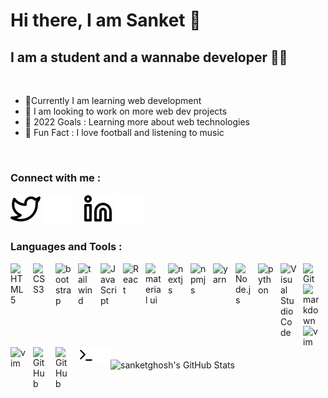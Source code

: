 # Hi there, I am Sanket 👋

## I am a student and a wannabe developer 👨‍💻

<br/>

- 🌱Currently I am learning web development
- 👀 I am looking to work on more web dev projects
- 🥅 2022 Goals : Learning more about web technologies
- 🥳 Fun Fact : I love football and listening to music

<br/>

### Connect with me :

[![sanketghosh](./img/twitter-light.svg)](https://twitter.com/heyiamsanket#gh-light-mode-only)
[![sanketghosh](./img/twitter-dark.svg)](https://twitter.com/heyiamsanket#gh-dark-mode-only)
&nbsp;&nbsp;
[![sanketghosh](./img/linkedin-light.svg)](https://linkedin.com/in/sanketghosh#gh-light-mode-only)
[![sanketghosh](./img/linkedin-dark.svg)](https://linkedin.com/in/sanketghosh#gh-dark-mode-only)
&nbsp;&nbsp;

### Languages and Tools :

<!-- LANGUAGES -->

<!-- MARKUP AND STYLINGS -->

[<img align="left" alt="HTML5" width="26px" src="https://cdn.jsdelivr.net/gh/devicons/devicon/icons/html5/html5-original.svg" style="padding-right:10px;" />][sanketghosh]
[<img align="left" alt="CSS3" width="26px" src="https://cdn.jsdelivr.net/gh/devicons/devicon/icons/css3/css3-original.svg" style="padding-right:10px;" />][sanketghosh]
[<img align="left" alt="bootstrap" width="26px" src="https://cdn.jsdelivr.net/gh/devicons/devicon/icons/bootstrap/bootstrap-original-wordmark.svg" style="padding-right:10px;" />][sanketghosh]
[<img align="left" alt="tailwind" width="26px" src="https://cdn.jsdelivr.net/gh/devicons/devicon/icons/tailwindcss/tailwindcss-plain.svg" style="padding-right:10px;" />][sanketghosh]
[<img align="left" alt="JavaScript" width="26px" src="https://cdn.jsdelivr.net/gh/devicons/devicon/icons/javascript/javascript-original.svg" style="padding-right:10px;" />][sanketghosh]
[<img align="left" alt="React" width="26px" src="https://cdn.jsdelivr.net/gh/devicons/devicon/icons/react/react-original.svg" style="padding-right:10px;" />][sanketghosh]
[<img align="left" alt="material ui" width="26px" src="https://cdn.jsdelivr.net/gh/devicons/devicon/icons/materialui/materialui-original.svg" style="padding-right:10px;" />][sanketghosh]
[<img align="left" alt="nextjs" width="26px" src="https://cdn.jsdelivr.net/gh/devicons/devicon/icons/nextjs/nextjs-original.svg" style="padding-right:10px;" />][sanketghosh]
[<img align="left" alt="npmjs" width="26px" src="https://cdn.jsdelivr.net/gh/devicons/devicon/icons/npm/npm-original-wordmark.svg" style="padding-right:10px;" />][sanketghosh]
[<img align="left" alt="yarn" width="26px" src="https://cdn.jsdelivr.net/gh/devicons/devicon/icons/yarn/yarn-original.svg" style="padding-right:10px;" />][sanketghosh]
[<img align="left" alt="Node.js" width="26px" src="https://cdn.jsdelivr.net/gh/devicons/devicon/icons/nodejs/nodejs-original.svg" style="padding-right:10px;" />][sanketghosh]
[<img align="left" alt="python" width="26px" src="https://cdn.jsdelivr.net/gh/devicons/devicon/icons/python/python-original.svg" style="padding-right:10px;" />][sanketghosh]
[<img align="left" alt="Visual Studio Code" width="26px" src="https://cdn.jsdelivr.net/gh/devicons/devicon/icons/vscode/vscode-original.svg" style="padding-right:10px;" />][sanketghosh]
[<img align="left" alt="Git" width="26px" src="https://cdn.jsdelivr.net/gh/devicons/devicon/icons/git/git-original.svg" style="padding-right:10px;" />][sanketghosh]
[<img align="left" alt="markdown" width="26px" src="https://cdn.jsdelivr.net/gh/devicons/devicon/icons/markdown/markdown-original.svg" style="padding-right:10px;"/>][sanketghosh]
[<img align="left" alt="vim" width="26px" src="https://cdn.jsdelivr.net/gh/devicons/devicon/icons/vim/vim-original.svg" style="padding-right:10px;" />][sanketghosh]
[<img align="left" alt="vim" width="26px" src="https://cdn.jsdelivr.net/gh/devicons/devicon/icons/atom/atom-original.svg" style="padding-right:10px;" />][sanketghosh]
[<img align="left" alt="GitHub" width="26px" src="https://user-images.githubusercontent.com/3369400/139447912-e0f43f33-6d9f-45f8-be46-2df5bbc91289.png" style="padding-right:10px;" />](https://www.github.com/sanketghosh#gh-dark-mode-only)
[<img align="left" alt="GitHub" width="26px" src="https://user-images.githubusercontent.com/3369400/139448065-39a229ba-4b06-434b-bc67-616e2ed80c8f.png" style="padding-right:10px;" />](https://www.github.com/sanketghosh#gh-light-mode-only)
[<img align="left" alt="Terminal" width="26px" src="./img/terminal-light.svg" />](#gh-light-mode-only)
[<img align="left" alt="Terminal" width="26px" src="./img/terminal-dark.svg" />](#gh-dark-mode-only)

<img align="left" style="margin-top:20px;" alt="sanketghosh's GitHub Stats" src="https://github-readme-stats.vercel.app/api?username=sanketghosh&show_icons=true&hide_border=false&title_color=ff652f&icon_color=FFE400&bg_color=09131B&text_color=ffffff&border_color=0c1a25" />

[sanketghosh]: https://github.com/sanketghosh
